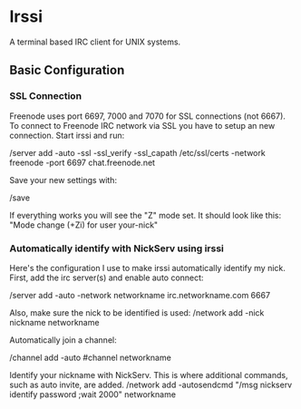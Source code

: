 # Irssi
A terminal based IRC client for UNIX systems.

## Basic Configuration

### SSL Connection

Freenode uses port 6697, 7000 and 7070 for SSL connections (not 6667). To connect to Freenode IRC network via SSL you have to setup an new connection. Start irssi and run:

  /server add -auto -ssl -ssl_verify -ssl_capath /etc/ssl/certs -network freenode -port 6697 chat.freenode.net

Save your new settings with:

  /save

If everything works you will see the "Z" mode set. It should look like this: "Mode change (+Zi) for user your-nick"

### Automatically identify with NickServ using irssi

Here's the configuration I use to make irssi automatically identify my nick. First, add the irc server(s) and enable auto connect:

  /server add -auto -network networkname irc.networkname.com 6667

Also, make sure the nick to be identified is used:
/network add -nick nickname networkname

Automatically join a channel:

  /channel add -auto #channel networkname

Identify your nickname with NickServ. This is where additional commands, such as auto invite, are added.
  /network add -autosendcmd "/msg nickserv identify password ;wait 2000" networkname